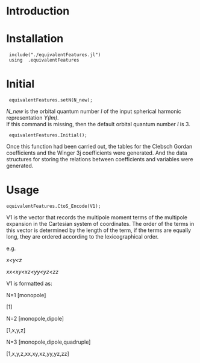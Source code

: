 # Introduction
# Installation
     include("./equivalentFeatures.jl")
     using  .equivalentFeatures 
# Initial
     equivalentFeatures.setN(N_new);
*N_new* is the orbital quantum number *l* of the input spherical harmonic representation *Y(lm)*.   
    If this command is missing, then the default orbital quantum number *l* is 3.  
     
     equivalentFeatures.Initial();
   Once this function had been carried out, the tables for the Clebsch Gordan coefficients and the Winger 3j coefficients were generated. And the data structures for storing the relations between coefficients and variables were generated.
# Usage
    equivalentFeatures.CtoS_Encode(V1);

  V1 is the vector that records the multipole moment terms of the multipole expansion in the Cartesian system of coordinates.
  The order of the terms in this vector is determined by the length of the term, if the terms are equally long, they are ordered according to the lexicographical order. 
  
  e.g.
  
   *x<y<z*
   
   *xx<xy<xz<yy<yz<zz*
   
V1 is formatted as: 

N=1 [monopole]

[1]
    
N=2 [monopole,dipole]

[1,x,y,z]
    
N=3 [monopole,dipole,quadruple]

[1,x,y,z,xx,xy,xz,yy,yz,zz]

   

